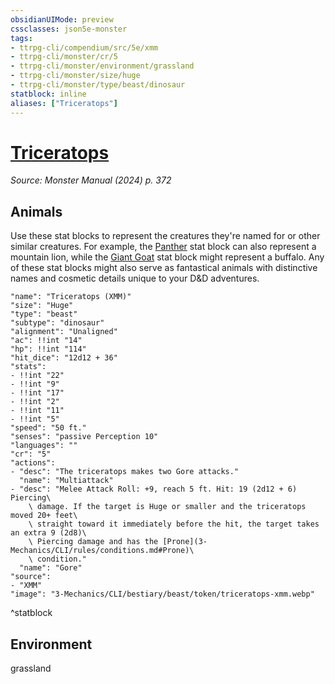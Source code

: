 ```yaml
---
obsidianUIMode: preview
cssclasses: json5e-monster
tags:
- ttrpg-cli/compendium/src/5e/xmm
- ttrpg-cli/monster/cr/5
- ttrpg-cli/monster/environment/grassland
- ttrpg-cli/monster/size/huge
- ttrpg-cli/monster/type/beast/dinosaur
statblock: inline
aliases: ["Triceratops"]
---
```

# [Triceratops](3-Mechanics\CLI\bestiary\beast/triceratops-xmm.md)
*Source: Monster Manual (2024) p. 372*  

## Animals

Use these stat blocks to represent the creatures they're named for or other similar creatures. For example, the [Panther](3-Mechanics/CLI/bestiary/beast/panther-xmm.md) stat block can also represent a mountain lion, while the [Giant Goat](3-Mechanics/CLI/bestiary/beast/giant-goat-xmm.md) stat block might represent a buffalo. Any of these stat blocks might also serve as fantastical animals with distinctive names and cosmetic details unique to your D&D adventures.

```statblock
"name": "Triceratops (XMM)"
"size": "Huge"
"type": "beast"
"subtype": "dinosaur"
"alignment": "Unaligned"
"ac": !!int "14"
"hp": !!int "114"
"hit_dice": "12d12 + 36"
"stats":
- !!int "22"
- !!int "9"
- !!int "17"
- !!int "2"
- !!int "11"
- !!int "5"
"speed": "50 ft."
"senses": "passive Perception 10"
"languages": ""
"cr": "5"
"actions":
- "desc": "The triceratops makes two Gore attacks."
  "name": "Multiattack"
- "desc": "Melee Attack Roll: +9, reach 5 ft. Hit: 19 (2d12 + 6) Piercing\
    \ damage. If the target is Huge or smaller and the triceratops moved 20+ feet\
    \ straight toward it immediately before the hit, the target takes an extra 9 (2d8)\
    \ Piercing damage and has the [Prone](3-Mechanics/CLI/rules/conditions.md#Prone)\
    \ condition."
  "name": "Gore"
"source":
- "XMM"
"image": "3-Mechanics/CLI/bestiary/beast/token/triceratops-xmm.webp"
```
^statblock

## Environment

grassland